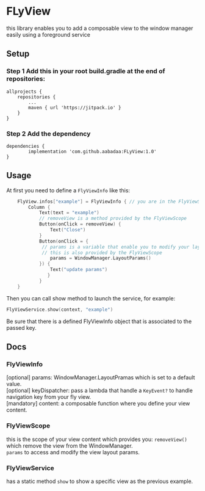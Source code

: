 # FLyView
this library enables you to add a composable view to the window manager easily using a foreground service
## Setup
### Step 1 Add this in your root build.gradle at the end of repositories:
	allprojects {
		repositories {
			...
			maven { url 'https://jitpack.io' }
		}
	}
### Step 2 Add the dependency
	dependencies {
	        implementation 'com.github.aabadaa:FLyView:1.0'
	}

## Usage
At first you need to define a ```FlyViewInfo``` like this:
```kotlin
    FlyView.infos["example"] = FlyViewInfo { // you are in the FlyViewScope
        Column {
            Text(text = "example")
            // removeView is a method provided by the FlyViewScope
            Button(onClick = removeView) {
                Text("Close")
            }
            Button(onClick = {
             // params is a variable that enable you to modify your layout params in the windowManager
             // this is also provided by the FlyViewScope
                params = WindowManager.LayoutParams()
            }) {
                Text("update params")
               }
            }
    }
```
Then you can call show method to launch the service, for example:
  ```kotlin
  FlyViewService.show(context, "example")
  ````
Be sure that there is a defined FlyViewInfo object  that is associated to the passed key.
## Docs
### FlyViewInfo
[optional] params: WindowManager.LayoutPramas which is set to a default value.<br>
[optional] keyDispatcher: pass a lambda that handle a ```KeyEvent?``` to handle navigation key from your fly view.<br>
[mandatory] content: a composable function where you define your view content.<br>
### FlyViewScope
this is the scope of your view content which provides you:
```removeView()``` which remove the view from the WindowManager.<br>
```params``` to access and modify the view layout params.<br>
### FlyViewService
has a static method ```show``` to show a specific view as the previous example.



